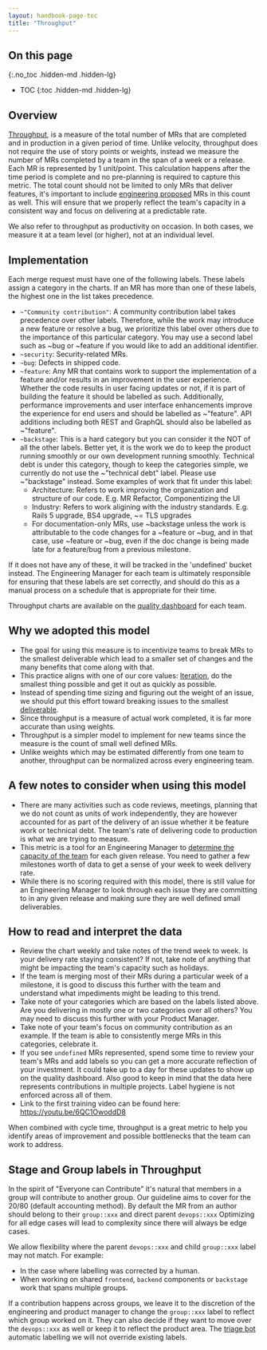 ```yaml
---
layout: handbook-page-toc
title: "Throughput"
---
```


## On this page
{:.no_toc .hidden-md .hidden-lg}

- TOC
{:toc .hidden-md .hidden-lg}

## Overview

[Throughput](https://weblogs.asp.net/wallen/throughput-vs-velocity), is a
measure of the total number of MRs that are completed and in production in a
given period of time.  Unlike velocity, throughput does not require the use of
story points or weights, instead we measure the number of MRs completed by a
team in the span of a week or a release.  Each MR is represented by 1
unit/point.  This calculation happens after the time period is complete and no
pre-planning is required to capture this metric.  The total count should not be
limited to only MRs that deliver features, it's important to include
[engineering proposed](/handbook/engineering/#engineering-proposed-initiatives)
MRs in this count as well.  This will ensure that we properly reflect the team's
capacity in a consistent way and focus on delivering at a predictable rate.

We also refer to throughput as productivity on occasion. In both cases, we
measure it at a team level (or higher), not at an individual level.

## Implementation

Each merge request must have one of the following labels. These labels
assign a category in the charts. If an MR has more than one of these
labels, the highest one in the list takes precedence.

- `~"Community contribution"`: A community contribution label takes precedence over other labels. Therefore, while the work may introduce a new feature or resolve a bug, we prioritize this label over others due to the importance of this particular category.
You may use a second label such as ~bug or ~feature if you would like to add an additional identifier.
- `~security`: Security-related MRs.
- `~bug`: Defects in shipped code.
- `~feature`: Any MR that contains work to support the implementation of a feature and/or results in an improvement in the user experience. Whether the code results in user facing updates or not, if it is part of building the feature it should be labelled as such. Additionally, performance improvements and user interface enhancements improve the experience for end users and should be labelled as ~"feature". API additions including both REST and GraphQL should also be labelled as ~"feature".
- `~backstage`: This is a hard category but you can consider it the NOT of all the other labels. Better yet, it is the work we do to keep the product running smoothly or our own development running smoothly.
Technical debt is under this category, though to keep the categories simple, we currently do not use the ~"technical debt" label. Please use ~"backstage" instead. Some examples of work that fit under this label:
  - Architecture: Refers to work improving the organization and structure of our code. E.g. MR Refactor, Componentizing the UI
  - Industry: Refers to work aligining with the industry standards. E.g. Rails 5 upgrade, BS4 upgrade, ~= TLS upgrades
  - For documentation-only MRs, use ~backstage unless the work is attributable to the code changes for a ~feature or ~bug, and in that case, use ~feature or ~bug, even if the doc change is being made late for a feature/bug from a previous milestone.

If it does not have any of these, it will be tracked in the 'undefined'
bucket instead. The Engineering Manager for each team is ultimately
responsible for ensuring that these labels are set correctly, and should
do this as a manual process on a schedule that is appropriate for their
time.

Throughput charts are available on the [quality dashboard] for each team.

[quality dashboard]: http://quality-dashboard.gitlap.com

## Why we adopted this model

- The goal for using this measure is to incentivize teams to break MRs to the smallest deliverable which lead to a smaller set of changes and the many benefits that come along with that.
- This practice aligns with one of our core values: [Iteration](/handbook/values/#iteration), do the smallest thing possible and get it out as quickly as possible.
- Instead of spending time sizing and figuring out the weight of an issue, we should put this effort toward breaking issues to the smallest [deliverable](/handbook/engineering/#code-quality-and-standards).
- Since throughput is a measure of actual work completed, it is far more
accurate than using weights.
- Throughput is a simpler model to implement for new teams since the measure
  is the count of small well defined MRs.
- Unlike weights which may be estimated differently from one team to another,
  throughput can be normalized across every engineering team.

## A few notes to consider when using this model

- There are many activities such as code reviews, meetings, planning that we do not count as units of work independently, they are however accounted for as part of the delivery of an issue whether it be feature work or technical debt.  The team's rate of delivering code to production is what we are trying to measure.
- This metric is a tool for an Engineering Manager to [determine the capacity
  of the team](/handbook/engineering/management/#project-management) for each given release.
  You need to gather a few milestones worth of data to get a sense of your week to week delivery rate.
- While there is no scoring required with this model, there is still value
  for an Engineering Manager to look through each issue they are committing to
  in any given release and making sure they are well defined small deliverables.

## How to read and interpret the data
- Review the chart weekly and take notes of the trend week to week.
Is your delivery rate staying consistent? If not,
take note of anything that might be impacting the team's capacity such as holidays. 
- If the team is merging most of their MRs during a particular week of a milestone, it is 
good to discuss this further with the team and understand what impediments might be leading to this
trend. 
- Take note of your categories which are based on the labels listed above. 
Are you delivering in mostly one or two categories over all others? You may need to discuss
this further with your Product Manager. 
- Take note of your team's focus on community contribution as an example. If the team is able
to consistently merge MRs in this categories, celebrate it. 
- If you see `undefined` MRs represented, spend some time to review your team's MRs
 and add labels so you can get a more accurate reflection of your investment. It could take up to
 a day for these updates to show up on the quality dashboard. Also good to keep in mind that 
 the data here represents contributions in multiple projects. Label hygiene is not enforced across
 all of them.
- Link to the first training video can be found here: <https://youtu.be/6QC1OwoddD8>

When combined with cycle time, throughput is a great metric to help you identify areas of improvement and possible bottlenecks that the team can work to address.

## Stage and Group labels in Throughput

In the spirit of "Everyone can Contribute" it's natural that members in a group will contribute to another group. 
Our guideline aims to cover for the 20/80 (default accounting method). By default the MR from an author should belong to their `group::xxx` and direct parent `devops::xxx`
Optimizing for all edge cases will lead to complexity since there will always be edge cases.

We allow flexibility where the parent `devops::xxx` and child `group::xxx` label may not match. For example: 
* In the case where labelling was corrected by a human.
* When working on shared `frontend`, `backend` components or `backstage` work that spans multiple groups.

If a contribution happens across groups, we leave it to the discretion of the engineering and product manager to change the `group::xxx` label to reflect which group worked on it. They can also decide if they want to move over the `devops::xxx` as well or keep it to reflect the product area.
The [triage bot](https://gitlab.com/gitlab-org/quality/triage-ops/) automatic labelling we will not override existing labels.
